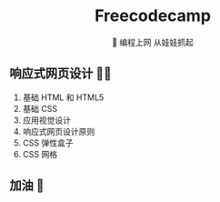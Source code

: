 <div align="center">
    <h1> Freecodecamp</h1>
    <p>🚀 编程上网 从娃娃抓起</p>
    </div>



## 响应式网页设计 🧙‍♂️
<ol>
  <li>基础 HTML 和 HTML5</li> 
  <li>基础 CSS</li>
  <li>应用视觉设计</li>
  <li>响应式网页设计原则</li>
  <li>CSS 弹性盒子</li>
  <li>CSS 网格</li>
</ol>

## 加油 👋
